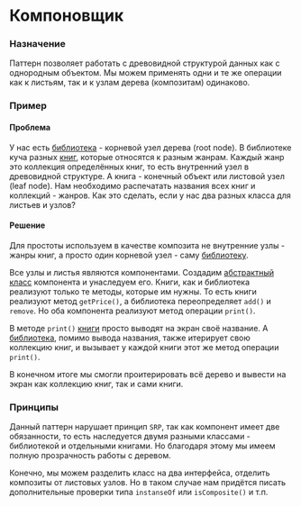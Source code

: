 # Компоновщик

### Назначение
Паттерн позволяет работать с древовидной структурой данных как с однородным объектом.
Мы можем применять одни и те же операции как к листьям, так и к узлам дерева (композитам) одинаково.

### Пример

#### Проблема
У нас есть [библиотека](Library.java) - корневой узел дерева (root node). В библиотеке куча разных [книг](Book.java), которые относятся к разным жанрам.
Каждый жанр это коллекция определённых книг, то есть внутренний узел в древовидной структуре.
А книга - конечный объект или листовой узел (leaf node).
Нам необходимо распечатать названия всех книг и коллекций - жанров.
Как это сделать, если у нас два разных класса для листьев и узлов?

#### Решение

Для простоты используем в качестве композита не внутренние узлы - жанры книг, а просто один корневой узел - саму [библиотеку](Library.java).

Все узлы и листья являются компонентами. Создадим [абстрактный класс](Component.java) компонента и унаследуем его.
Книги, как и библиотека реализуют только те методы, которые им нужны. То есть книги реализуют метод `getPrice()`,
а библиотека переопределяет `add()` и `remove`. Но оба компонента реализуют метод операции `print()`.

В методе `print()` [книги](Book.java) просто выводят на экран своё название. А [библиотека](Library.java), помимо вывода названия,
также итерирует свою коллекцию книг, и вызывает у каждой книги этот же метод операции `print()`.

В конечном итоге мы смогли проитерировать всё дерево и вывести на экран как коллекцию книг, так и сами книги.

### Принципы
Данный паттерн нарушает принцип `SRP`, так как компонент имеет две обязанности, то есть наследуется двумя разными классами - библиотекой и отдельными книгами. 
Но благодаря этому мы имеем полную прозрачность работы с деревом.

Конечно, мы можем разделить класс на два интерфейса, отделить композиты от листовых узлов.
Но в таком случае нам придётся писать дополнительные проверки типа `instanseOf` или `isComposite()` и т.п.